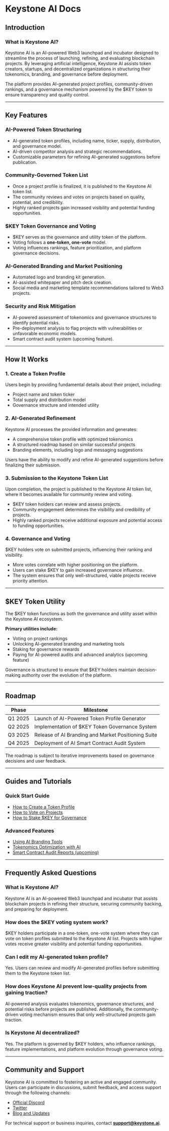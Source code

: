 # **Keystone AI Docs**

## **Introduction**

### **What is Keystone AI?**  
Keystone AI is an AI-powered Web3 launchpad and incubator designed to streamline the process of launching, refining, and evaluating blockchain projects. By leveraging artificial intelligence, Keystone AI assists token creators, startups, and decentralized organizations in structuring their tokenomics, branding, and governance before deployment.  

The platform provides AI-generated project profiles, community-driven rankings, and a governance mechanism powered by the $KEY token to ensure transparency and quality control.  

---

## **Key Features**  

### **AI-Powered Token Structuring**  
- AI-generated token profiles, including name, ticker, supply, distribution, and governance model.  
- AI-driven competitor analysis and strategic recommendations.  
- Customizable parameters for refining AI-generated suggestions before publication.  

### **Community-Governed Token List**  
- Once a project profile is finalized, it is published to the Keystone AI token list.  
- The community reviews and votes on projects based on quality, potential, and credibility.  
- Highly ranked projects gain increased visibility and potential funding opportunities.  

### **$KEY Token Governance and Voting**  
- $KEY serves as the governance and utility token of the platform.  
- Voting follows a **one-token, one-vote** model.  
- Voting influences rankings, feature prioritization, and platform governance decisions.  

### **AI-Generated Branding and Market Positioning**  
- Automated logo and branding kit generation.  
- AI-assisted whitepaper and pitch deck creation.  
- Social media and marketing template recommendations tailored to Web3 projects.  

### **Security and Risk Mitigation**  
- AI-powered assessment of tokenomics and governance structures to identify potential risks.  
- Pre-deployment analysis to flag projects with vulnerabilities or unfavorable economic models.  
- Smart contract audit system (upcoming feature).  

---

## **How It Works**  

### **1. Create a Token Profile**  
Users begin by providing fundamental details about their project, including:  
- Project name and token ticker  
- Total supply and distribution model  
- Governance structure and intended utility  

### **2. AI-Generated Refinement**  
Keystone AI processes the provided information and generates:  
- A comprehensive token profile with optimized tokenomics  
- A structured roadmap based on similar successful projects  
- Branding elements, including logo and messaging suggestions  

Users have the ability to modify and refine AI-generated suggestions before finalizing their submission.  

### **3. Submission to the Keystone Token List**  
Upon completion, the project is published to the Keystone AI token list, where it becomes available for community review and voting.  

- $KEY token holders can review and assess projects.  
- Community engagement determines the visibility and credibility of projects.  
- Highly ranked projects receive additional exposure and potential access to funding opportunities.  

### **4. Governance and Voting**  
$KEY holders vote on submitted projects, influencing their ranking and visibility.  
- More votes correlate with higher positioning on the platform.  
- Users can stake $KEY to gain increased governance influence.  
- The system ensures that only well-structured, viable projects receive priority attention.  

---

## **$KEY Token Utility**  

The $KEY token functions as both the governance and utility asset within the Keystone AI ecosystem.  

**Primary utilities include:**  
- Voting on project rankings  
- Unlocking AI-generated branding and marketing tools  
- Staking for governance rewards  
- Paying for AI-powered audits and advanced analytics (upcoming feature)  

Governance is structured to ensure that $KEY holders maintain decision-making authority over the evolution of the platform.  

---

## **Roadmap**  

| Phase | Milestone |
|--------|-----------------------------|
| Q1 2025 | Launch of AI-Powered Token Profile Generator |
| Q2 2025 | Implementation of $KEY Token Governance System |
| Q3 2025 | Release of AI Branding and Market Positioning Suite |
| Q4 2025 | Deployment of AI Smart Contract Audit System |

The roadmap is subject to iterative improvements based on governance decisions and user feedback.  

---

## **Guides and Tutorials**  

### **Quick Start Guide**  
- [How to Create a Token Profile](#)  
- [How to Vote on Projects](#)  
- [How to Stake $KEY for Governance](#)  

### **Advanced Features**  
- [Using AI Branding Tools](#)  
- [Tokenomics Optimization with AI](#)  
- [Smart Contract Audit Reports (upcoming)](#)  

---

## **Frequently Asked Questions**  

### **What is Keystone AI?**  
Keystone AI is an AI-powered Web3 launchpad and incubator that assists blockchain projects in refining their structure, securing community backing, and preparing for deployment.  

### **How does the $KEY voting system work?**  
$KEY holders participate in a one-token, one-vote system where they can vote on token profiles submitted to the Keystone AI list. Projects with higher votes receive greater visibility and potential funding opportunities.  

### **Can I edit my AI-generated token profile?**  
Yes. Users can review and modify AI-generated profiles before submitting them to the Keystone token list.  

### **How does Keystone AI prevent low-quality projects from gaining traction?**  
AI-powered analysis evaluates tokenomics, governance structures, and potential risks before projects are published. Additionally, the community-driven voting mechanism ensures that only well-structured projects gain traction.  

### **Is Keystone AI decentralized?**  
Yes. The platform is governed by $KEY holders, who influence rankings, feature implementations, and platform evolution through governance voting.  

---

## **Community and Support**  

Keystone AI is committed to fostering an active and engaged community. Users can participate in discussions, submit feedback, and access support through the following channels:  

- [Official Discord](#)  
- [Twitter](#)  
- [Blog and Updates](#)  

For technical support or business inquiries, contact **support@keystone.ai**.
